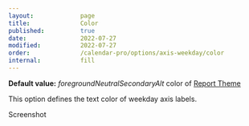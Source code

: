 ```yaml
---
layout:             page
title:              Color
published:          true
date:               2022-07-27
modified:           2022-07-27
order:              /calendar-pro/options/axis-weekday/color
internal:           fill
---
```

**Default value:** *foregroundNeutralSecondaryAlt* color of [Report Theme](../../features/themes.md)

This option defines the text color of weekday axis labels.

<todo>Screenshot</todo>